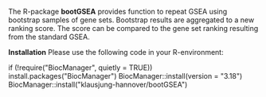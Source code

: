 The R-package **bootGSEA** provides function to repeat GSEA using bootstrap samples of gene sets. Bootstrap results are aggregated to a new ranking score. The score can be compared to the gene set ranking resulting from the standard GSEA.

**Installation**
Please use the following code in your R-environment:

if (!require("BiocManager", quietly = TRUE))
    install.packages("BiocManager")
BiocManager::install(version = "3.18")
BiocManager::install("klausjung-hannover/bootGSEA")
